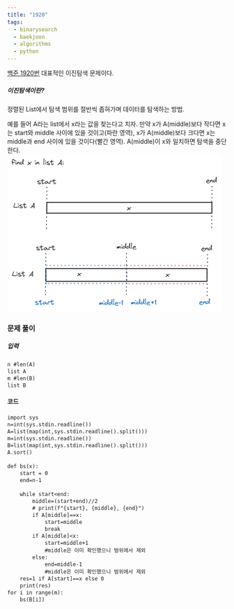 ```yaml
---
title: "1920"
tags:
  - binarysearch
  - baekjoon
  - algorithms
  - python
---
```


[백준 1920번](https://www.acmicpc.net/problem/1920)
대표적인 이진탐색 문제이다.
##### 이진탐색이란?
정렬된 List에서 탐색 범위를 절반씩 좁혀가며 데이터를 탐색하는 방법.

예를 들어 A라는 list에서 x라는 값을 찾는다고 치자.
만약 x가 A(middle)보다 작다면 x는 start와 middle 사이에 있을 것이고(파란 영역), x가 A(middle)보다 크다면 x는 middle과 end 사이에 있을 것이다(빨간 영역).
A(middle)이 x와 일치하면 탐색을 중단한다.
![](../images/1920binarysearch.png)


### 문제 풀이

##### 입력
```
n #len(A)
list A
m #len(B)
list B
```

#### 코드
```
import sys
n=int(sys.stdin.readline())
A=list(map(int,sys.stdin.readline().split()))
m=int(sys.stdin.readline())
B=list(map(int,sys.stdin.readline().split()))
A.sort()

def bs(x):
    start = 0
    end=n-1

    while start<end:
        middle=(start+end)//2
        # print(f"{start}, {middle}, {end}")
        if A[middle]==x:
            start=middle
            break
        if A[middle]<x:
            start=middle+1
            #middle은 이미 확인했으니 범위에서 제외
        else:
            end=middle-1
            #middle은 이미 확인했으니 범위에서 제외
    res=1 if A[start]==x else 0
    print(res)
for i in range(m):
    bs(B[i])
```


